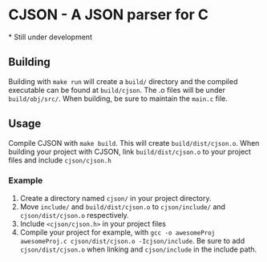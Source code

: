 # CJSON - A JSON parser for C
\* Still under development

## Building
Building with `make run` will create a `build/` directory and the compiled executable
can be found at 
`build/cjson`. The .o files will be under `build/obj/src/`. When building, be sure to 
maintain the `main.c` file.

## Usage
Compile CJSON with `make build`. This will create `build/dist/cjson.o`. When building
your project with CJSON, link `build/dist/cjson.o` to your project files and include
`cjson/cjson.h`

### Example
1. Create a directory named `cjson/` in your project directory. 
2. Move `include/` and `build/dist/cjson.o` to `cjson/include/` and `cjson/dist/cjson.o`
    respectively.
3. Include `<cjson/cjson.h>` in your project files
4. Compile your project for example, with 
`gcc -o awesomeProj awesomeProj.c cjson/dist/cjson.o -Icjson/include`. 
Be sure to add `cjson/dist/cjson.o` when linking and `cjson/include` in the include path.
